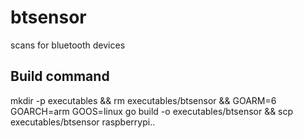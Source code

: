 # btsensor
scans for bluetooth devices

## Build command

mkdir -p executables && rm executables/btsensor && GOARM=6 GOARCH=arm GOOS=linux go build -o executables/btsensor && scp executables/btsensor raspberrypi..
